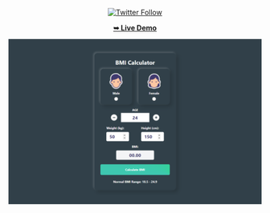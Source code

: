 <div align="center">

[![Twitter Follow](https://img.shields.io/twitter/follow/PilaGonzalezOk?style=social)](https://twitter.com/intent/follow?screen_name=PilaGonzalezOk)

<a href="https://bmi-calculator-by-pila.netlify.app/" target="_blank"><strong>➥ Live Demo</strong></a>

<img src="./img/BMI-Banner.png">
</div>
